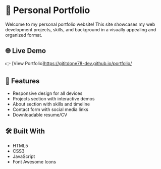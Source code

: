 # 💼 Personal Portfolio

Welcome to my personal portfolio website! This site showcases my web development projects, skills, and background in a visually appealing and organized format.

## 🌐 Live Demo

👉 [View Portfolio]https://gititdone78-dev.github.io/portfolio/

## 📁 Features

- Responsive design for all devices
- Projects section with interactive demos
- About section with skills and timeline
- Contact form with social media links
- Downloadable resume/CV

## 🛠️ Built With

- HTML5
- CSS3
- JavaScript
- Font Awesome Icons



